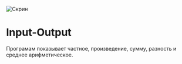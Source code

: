 ![Скрин](https://sun9-24.userapi.com/impg/qLyUnVVw29FHiXSc96NAULHXKiaFVmQH2lCgxQ/7b1Erzgnwxc.jpg?size=703x716&quality=96&sign=029f1f16cbe04e3a8068bc5df79d0d52&type=album)
# Input-Output
Програмам показывает частное, произведение, сумму, разность и среднее арифметическое.

